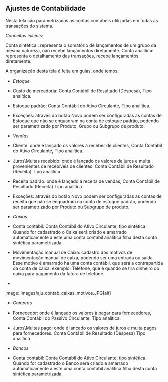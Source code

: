Ajustes de Contabilidade
------------------------
Nesta tela são parametrizadas as contas contábeis utilizadas em todas as transações do sistema.

_Conceitos iniciais:_

Conta sintética : representa o somatório de lançamentos de um grupo da mesma natureza, não recebe lançamentos diretamente.
Conta analítica: representa o detalhamento das transações, recebe lançamentos diretamente.

A organização desta tela é feita em guias, onde temos:

* *Estoque*

- Custo de mercadoria: Conta Contábil de Resultado (Despesa), Tipo analítica.

- Estoque padrão: Conta Contábil do Ativo Circulante, Tipo analítica.

- Exceções: através do botão Novo podem ser configuradas as contas de Estoque que não se enquadram na conta de estoque padrão, podendo ser parametrizado por Produto, Grupo ou Subgrupo de produto.

* *Vendas*

- Cliente: onde é lançado os valores à receber de clientes, Conta Contábil do Ativo Circulante, Tipo analítica.

- Juros\Multas recebido: onde é lançado os valores de juros e multa provenientes de recebíveis de clientes. Conta Contábil de Resultado (Receita) Tipo analítica

- Receita padrão: onde é lançado a receita de vendas, Conta Contábil de Resultado (Receita) Tipo analítica

- Exceções: através do botão Novo podem ser configuradas as contas de receita que não se enquadram na conta de estoque padrão, podendo ser parametrizado por Produto ou Subgrupo de produto.

* *Caixas*

- Conta contábil: Conta Contábil do Ativo Circulante, tipo sintética. Quando for cadastrado o Caixa será criado e amarrado automaticamente a este uma conta contábil analítica filha desta conta sintética parametrizada.

- Movimentação manual de Caixa: cadastro dos motivos de movimentação manual de caixa, podendo ser uma entrada ou saída. Esse motivo é amarrado há uma conta contábil, que será a contrapartida da conta de caixa. exemplo: Telefone, que é quando se tira dinheiro do caixa para pagamento da fatura de telefone.
+
image::images/aju_contab_caixas_motivos.JPG[alt]


* *Compras*

- Fornecedor: onde é lançado os valores à pagar para fornecedores, Conta Contábil do Passivo Circulante, Tipo analítica.

- Juros\Multas pago: onde é lançado os valores de juros e multa pagos para fornecedores. Conta Contábil de Resultado (Despesa) Tipo analítica

* *Bancos*

- Conta contábil: Conta Contábil do Ativo Circulante, tipo sintética. Quando for cadastrado o Banco será criado e amarrado automaticamente a este uma conta contábil analítica filha desta conta sintética parametrizada.